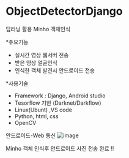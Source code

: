 # ObjectDetectorDjango

딥러닝 활용 Minho 객체인식

*주요기능
- 실시간 영상 웹서버 전송
- 받은 영상 얼굴인식
- 인식한 객체 발견시 안드로이드 전송

*사용기술
- Framework : Django, Android studio
- Tesorflow 기반 (Darknet/Darkflow)
- Linux(Ubunt) ,VS code
- Python, html, css
- OpenCV

안드로이드-Web 통신
![image](https://user-images.githubusercontent.com/44541794/62423062-6ccc0c80-b6f7-11e9-8188-66b829b648d9.png)

Minho 객체 인식후 안드로이드 사진 전송 완료 !!
